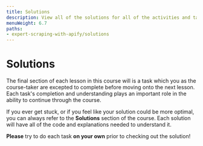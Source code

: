 ```yaml
---
title: Solutions
description: View all of the solutions for all of the activities and tasks of this course. Please try to complete each task on your own before reading the solution!
menuWeight: 6.7
paths:
- expert-scraping-with-apify/solutions
---
```


# Solutions

The final section of each lesson in this course will is a task which you as the course-taker are excepted to complete before moving onto the next lesson. Each task's completion and understanding plays an important role in the ability to continue through the course.

If you ever get stuck, or if you feel like your solution could be more optimal, you can always refer to the **Solutions** section of the course. Each solution will have all of the code and explanations needed to understand it.

**Please** try to do each task **on your own** prior to checking out the solution!

